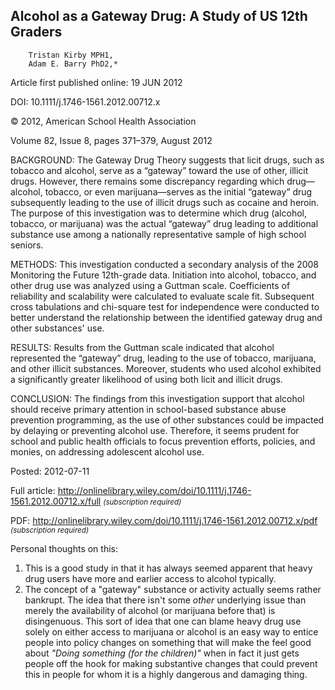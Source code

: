 <div id="wikitext">

Alcohol as a Gateway Drug: A Study of US 12th Graders
-----------------------------------------------------

<div class="round lrindent quote">

<div class="vspace">

</div>

        Tristan Kirby MPH1,
        Adam E. Barry PhD2,*

Article first published online: 19 JUN 2012

DOI: 10.1111/j.1746-1561.2012.00712.x

© 2012, American School Health Association

Volume 82, Issue 8, pages 371–379, August 2012

BACKGROUND: The Gateway Drug Theory suggests that licit drugs, such as
tobacco and alcohol, serve as a “gateway” toward the use of other,
illicit drugs. However, there remains some discrepancy regarding which
drug—alcohol, tobacco, or even marijuana—serves as the initial “gateway”
drug subsequently leading to the use of illicit drugs such as cocaine
and heroin. The purpose of this investigation was to determine which
drug (alcohol, tobacco, or marijuana) was the actual “gateway” drug
leading to additional substance use among a nationally representative
sample of high school seniors.

METHODS: This investigation conducted a secondary analysis of the 2008
Monitoring the Future 12th-grade data. Initiation into alcohol, tobacco,
and other drug use was analyzed using a Guttman scale. Coefficients of
reliability and scalability were calculated to evaluate scale fit.
Subsequent cross tabulations and chi-square test for independence were
conducted to better understand the relationship between the identified
gateway drug and other substances' use.

RESULTS: Results from the Guttman scale indicated that alcohol
represented the “gateway” drug, leading to the use of tobacco,
marijuana, and other illicit substances. Moreover, students who used
alcohol exhibited a significantly greater likelihood of using both licit
and illicit drugs.

CONCLUSION: The findings from this investigation support that alcohol
should receive primary attention in school-based substance abuse
prevention programming, as the use of other substances could be impacted
by delaying or preventing alcohol use. Therefore, it seems prudent for
school and public health officials to focus prevention efforts,
policies, and monies, on addressing adolescent alcohol use.

</div>

Posted: 2012-07-11

Full article:
<http://onlinelibrary.wiley.com/doi/10.1111/j.1746-1561.2012.00712.x/full>
<span style="font-size:83%">*(subscription required)*</span>

PDF:
<http://onlinelibrary.wiley.com/doi/10.1111/j.1746-1561.2012.00712.x/pdf>
<span style="font-size:83%">*(subscription required)*</span>

<div class="vspace">

</div>

<div style="display: none;">

Summary:a study of 12-graders to determine what things have influenced
them more in abusing hard drugs Source: [Alcohol as a Gateway Drug: A
Study of US 12th Graders - Kirby - 2012 - Journal of School Health -
Wiley Online
Library](http://onlinelibrary.wiley.com/doi/10.1111/j.1746-1561.2012.00712.x/abstract)
Parent:Science(.<span
class="wikiword">[HomePage](http://wiki.tamouse.org?n=Science.HomePage?action=print)</span>)
<span
class="wikiword">[IncludeMe](http://wiki.tamouse.org?n=Science.IncludeMe?action=edit)[?](http://wiki.tamouse.org?n=Science.IncludeMe?action=edit)</span>:[Science](http://wiki.tamouse.org?n=Science.HomePage?action=print)
Categories:[Links](http://wiki.tamouse.org?n=Category.Links),
[Science](http://wiki.tamouse.org?n=Category.Science),
[Psychology](http://wiki.tamouse.org?n=Category.Psychology) Tags: drugs,
alcohol, substance abuse, teens, study

</div>

Personal thoughts on this:

<div class="vspace">

</div>

1.  This is a good study in that it has always seemed apparent that
    heavy drug users have more and earlier access to alcohol typically.
2.  The concept of a "gateway" substance or activity actually seems
    rather bankrupt. The idea that there isn't some *other* underlying
    issue than merely the availability of alcohol (or marijuana before
    that) is disingenuous. This sort of idea that one can blame heavy
    drug use solely on either access to marijuana or alcohol is an easy
    way to entice people into policy changes on something that will make
    the feel good about *"Doing something (for the children)"* when in
    fact it just gets people off the hook for making substantive changes
    that could prevent this in people for whom it is a highly dangerous
    and damaging thing.

</div>
